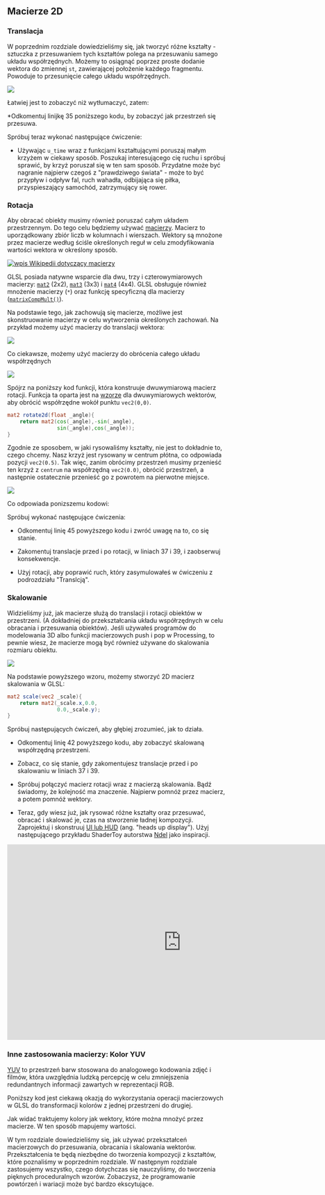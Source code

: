 ## Macierze 2D

<canvas id="custom" class="canvas" data-fragment-url="matrix.frag"  width="700px" height="200px"></canvas>

### Translacja

W poprzednim rozdziale dowiedzieliśmy się, jak tworzyć różne kształty - sztuczka z przesuwaniem tych kształtów polega na przesuwaniu samego układu współrzędnych. Możemy to osiągnąć poprzez proste dodanie wektora do zmiennej ``st``, zawierającej położenie każdego fragmentu. Powoduje to przesunięcie całego układu współrzędnych.

<!-- In the previous chapter we learned how to make some shapes - the trick to moving those shapes is to move the coordinate system itself. We can achieve that by simply adding a vector to the ```st``` variable that contains the location of each fragment. This causes the whole space coordinate system to move. -->

![](translate.jpg)

Łatwiej jest to zobaczyć niż wytłumaczyć, zatem:

*Odkomentuj linijkę 35 poniższego kodu, by zobaczyć jak przestrzeń się przesuwa.

<!-- This is easier to see than to explain, so to see for yourself:

* Uncomment line 35 of the code below to see how the space itself moves around. -->

<div class="codeAndCanvas" data="cross-translate.frag"></div>

Spróbuj teraz wykonać następujące ćwiczenie:

* Używając ``u_time`` wraz z funkcjami kształtującymi poruszaj małym krzyżem w ciekawy sposób. Poszukaj interesującego cię ruchu i spróbuj sprawić, by krzyż poruszał się w ten sam sposób. Przydatne może być nagranie najpierw czegoś z "prawdziwego świata" - może to być przypływ i odpływ fal, ruch wahadła, odbijająca się piłka, przyspieszający samochód, zatrzymujący się rower.

### Rotacja

Aby obracać obiekty musimy również poruszać całym układem przestrzennym. Do tego celu będziemy używać [macierzy](http://en.wikipedia.org/wiki/Matrix_%28mathematics%29). Macierz to uporządkowany zbiór liczb w kolumnach i wierszach. Wektory są mnożone przez macierze według ściśle określonych reguł w celu zmodyfikowania wartości wektora w określony sposób.

[![wpis Wikipedii dotyczący macierzy](matrixes.png)](https://en.wikipedia.org/wiki/Matrix)

GLSL posiada natywne wsparcie dla dwu, trzy i czterowymiarowych macierzy: [``mat2``](../glossary/?search=mat2) (2x2), [``mat3``](../glossary/?search=mat3) (3x3) i [``mat4``](../glossary/?search=mat4) (4x4). GLSL obsługuje również mnożenie macierzy (``*``) oraz funkcję specyficzną dla macierzy ([``matrixCompMult()``](../glossary/?search=matrixCompMult)).

Na podstawie tego, jak zachowują się macierze, możliwe jest skonstruowanie macierzy w celu wytworzenia określonych zachowań. Na przykład możemy użyć macierzy do translacji wektora:

<!-- Now try the following exercise:

* Using ```u_time``` together with the shaping functions move the small cross around in an interesting way. Search for a specific quality of motion you are interested in and try to make the cross move in the same way. Recording something from the "real world" first might be useful - it could be the coming and going of waves, a pendulum movement, a bouncing ball, a car accelerating, a bicycle stopping.

### Rotations

To rotate objects we also need to move the entire space system. For that we are going to use a [matrix](http://en.wikipedia.org/wiki/Matrix_%28mathematics%29). A matrix is an organized set of numbers in columns and rows. Vectors are multiplied by matrices following a precise set of rules in order to modify the values of the vector in a particular way.

[![Wikipedia entry for Matrix (mathematics) ](matrixes.png)](https://en.wikipedia.org/wiki/Matrix)

GLSL has native support for two, three and four dimensional matrices: [```mat2```](../glossary/?search=mat2) (2x2), [```mat3```](../glossary/?search=mat3) (3x3) and [```mat4```](../glossary/?search=mat4) (4x4). GLSL also supports matrix multiplication  (```*```) and a matrix specific function ([```matrixCompMult()```](../glossary/?search=matrixCompMult)).

Based on how matrices behave it's possible to construct matrices to produce specific behaviors. For example we can use a matrix to translate a vector: -->

![](3dtransmat.png)

Co ciekawsze, możemy użyć macierzy do obrócenia całego układu współrzędnych

<!-- More interestingly, we can use a matrix to rotate the coordinate system: -->

![](rotmat.png)

Spójrz na poniższy kod funkcji, która konstruuje dwuwymiarową macierz rotacji. Funkcja ta oparta jest na [wzorze](http://en.wikipedia.org/wiki/Rotation_matrix) dla dwuwymiarowych wektorów, aby obrócić współrzędne wokół punktu ``vec2(0,0)``.

<!-- Take a look at the following code for a function that constructs a 2D rotation matrix. This function follows the above [formula](http://en.wikipedia.org/wiki/Rotation_matrix) for two dimensional vectors to rotate the coordinates around the ```vec2(0.0)``` point. -->

```glsl
mat2 rotate2d(float _angle){
    return mat2(cos(_angle),-sin(_angle),
                sin(_angle),cos(_angle));
}
```

Zgodnie ze sposobem, w jaki rysowaliśmy kształty, nie jest to dokładnie to, czego chcemy. Nasz krzyż jest rysowany w centrum płótna, co odpowiada pozycji ``vec2(0.5)``. Tak więc, zanim obrócimy przestrzeń musimy przenieść ten krzyż z `centrum` na współrzędną ``vec2(0.0)``, obrócić przestrzeń, a następnie ostatecznie przenieść go z powrotem na pierwotne miejsce.

<!-- According to the way we've been drawing shapes, this is not exactly what we want. Our cross shape is drawn in the center of the canvas which corresponds to the position ```vec2(0.5)```. So, before we rotate the space we need to move shape from the `center` to the ```vec2(0.0)``` coordinate, rotate the space, then finally move it back to the original place. -->

![](rotate.jpg)

Co odpowiada ponizszemu kodowi:

<!-- That looks like the following code: -->

<div class="codeAndCanvas" data="cross-rotate.frag"></div>

Spróbuj wykonać następujące ćwiczenia:

* Odkomentuj linię 45 powyższego kodu i zwróć uwagę na to, co się stanie.

* Zakomentuj translacje przed i po rotacji, w liniach 37 i 39, i zaobserwuj konsekwencje.

* Użyj rotacji, aby poprawić ruch, który zasymulowałeś w ćwiczeniu z podrozdziału "Translcją".

### Skalowanie

Widzieliśmy już, jak macierze służą do translacji i rotacji obiektów w przestrzeni. (A dokładniej do przekształcania układu współrzędnych w celu obracania i przesuwania obiektów). Jeśli używałeś programów do modelowania 3D albo funkcji macierzowych push i pop w Processing, to pewnie wiesz, że macierze mogą być również używane do skalowania rozmiaru obiektu.

<!-- Try the following exercises:

* Uncomment line 45 of above code and pay attention to what happens.

* Comment the translations before and after the rotation, on lines 37 and 39, and observe the consequences.

* Use rotations to improve the animation you simulated in the translation exercise.

### Scale

We've seen how matrices are used to translate and rotate objects in space. (Or more precisely to transform the coordinate system to rotate and move the objects.) If you've used 3D modeling software or the push and pop matrix functions in Processing, you will know that matrices can also be used to scale the size of an object. -->

![](scale.png)

Na podstawie powyższego wzoru, możemy stworzyć 2D macierz skalowania w GLSL:

<!-- Following the previous formula, we can figure out how to make a 2D scaling matrix: -->

```glsl
mat2 scale(vec2 _scale){
    return mat2(_scale.x,0.0,
                0.0,_scale.y);
}
```

<div class="codeAndCanvas" data="cross-scale.frag"></div>

Spróbuj następujących ćwiczeń, aby głębiej zrozumieć, jak to działa.

* Odkomentuj linię 42 powyższego kodu, aby zobaczyć skalowaną współrzędną przestrzeni.

* Zobacz, co się stanie, gdy zakomentujesz translacje przed i po skalowaniu w liniach 37 i 39.

* Spróbuj połączyć macierz rotacji wraz z macierzą skalowania. Bądź świadomy, że kolejność ma znaczenie. Najpierw pomnóż przez macierz, a potem pomnóż wektory.

* Teraz, gdy wiesz już, jak rysować różne kształty oraz przesuwać, obracać i skalować je, czas na stworzenie ładnej kompozycji. Zaprojektuj i skonstruuj [UI lub HUD](https://www.pinterest.com/patriciogonzv/huds/) (ang. "heads up display"). Użyj następującego przykładu ShaderToy autorstwa [Ndel](https://www.shadertoy.com/user/ndel) jako inspiracji.

<!-- Try the following exercises to understand more deeply how this works.

* Uncomment line 42 of above code to see the space coordinate being scaled.

* See what happens when you comment the translations before and after the scaling on lines 37 and 39.

* Try combining a rotation matrix together with a scale matrix. Be aware that the order matters. Multiply by the matrix first and then multiply the vectors.

* Now that you know how to draw different shapes, and move, rotate and scale them, it's time to make a nice composition. Design and construct a [fake UI or HUD (heads up display)](https://www.pinterest.com/patriciogonzv/huds/). Use the following ShaderToy example by [Ndel](https://www.shadertoy.com/user/ndel) for inspiration and reference. -->

<iframe width="800" height="450" frameborder="0" src="https://www.shadertoy.com/embed/4s2SRt?gui=true&t=10&paused=true" allowfullscreen></iframe>

### Inne zastosowania macierzy: Kolor YUV

[YUV](http://en.wikipedia.org/wiki/YUV) to przestrzeń barw stosowana do analogowego kodowania zdjęć i filmów, która uwzględnia ludzką percepcję w celu zmniejszenia redundantnych informacji zawartych w reprezentacji RGB.

Poniższy kod jest ciekawą okazją do wykorzystania operacji macierzowych w GLSL do transformacji kolorów z jednej przestrzeni do drugiej.

<div class="codeAndCanvas" data="yuv.frag"></div>

Jak widać traktujemy kolory jak wektory, które można mnożyć przez macierze. W ten sposób mapujemy wartości.

W tym rozdziale dowiedzieliśmy się, jak używać przekształceń macierzowych do przesuwania, obracania i skalowania wektorów. Przekształcenia te będą niezbędne do tworzenia kompozycji z kształtów, które poznaliśmy w poprzednim rozdziale. W następnym rozdziale zastosujemy wszystko, czego dotychczas się nauczyliśmy, do tworzenia pięknych proceduralnych wzorów. Zobaczysz, że programowanie powtórzeń i wariacji może być bardzo ekscytujące.

<!-- ### Other uses for matrices: YUV color

[YUV](http://en.wikipedia.org/wiki/YUV) is a color space used for analog encoding of photos and videos that takes into account the range of human perception to reduce the bandwidth of chrominance components.

The following code is an interesting opportunity to use matrix operations in GLSL to transform colors from one mode to another.

<div class="codeAndCanvas" data="yuv.frag"></div>

As you can see we are treating colors as vectors by multiplying them with matrices. In that way we “move” the values around.

In this chapter we've learned how to use matrix transformations to move, rotate and scale vectors. These transformations will be essential for making compositions out of the shapes we learned about in the previous chapter. In the next chapter we'll apply all we've learned to make beautiful procedural patterns. You will find that coding repetition and variation can be an exciting practice. -->
